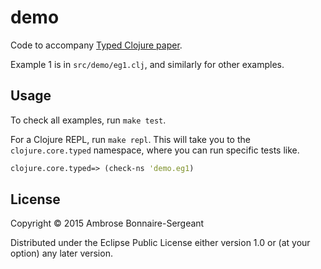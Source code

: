 # demo

Code to accompany [Typed Clojure paper](http://samth.github.io/typed-clojure-draft.pdf).

Example 1 is in `src/demo/eg1.clj`, and similarly for other examples.

## Usage

To check all examples, run `make test`.

For a Clojure REPL, run `make repl`. This will take you to the
`clojure.core.typed` namespace, where you can run specific
tests like.

```clojure
clojure.core.typed=> (check-ns 'demo.eg1)
```

## License

Copyright © 2015 Ambrose Bonnaire-Sergeant

Distributed under the Eclipse Public License either version 1.0 or (at
your option) any later version.
